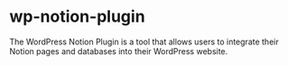 # wp-notion-plugin
The WordPress Notion Plugin is a tool that allows users to integrate their Notion pages and databases into their WordPress website.
